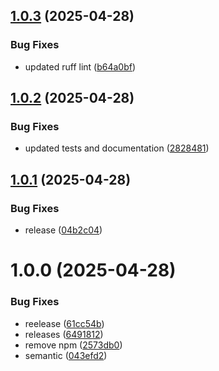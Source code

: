 ## [1.0.3](https://github.com/ijack-technologies/flask-breadcrumb/compare/v1.0.2...v1.0.3) (2025-04-28)


### Bug Fixes

* updated ruff lint ([b64a0bf](https://github.com/ijack-technologies/flask-breadcrumb/commit/b64a0bf6acbfb35e524ebbf2d93ca3ff12a9a6d1))

## [1.0.2](https://github.com/ijack-technologies/flask-breadcrumb/compare/v1.0.1...v1.0.2) (2025-04-28)


### Bug Fixes

* updated tests and documentation ([2828481](https://github.com/ijack-technologies/flask-breadcrumb/commit/2828481868c2f104570c3abf0dbe2a07c0c08d3d))

## [1.0.1](https://github.com/ijack-technologies/flask-breadcrumb/compare/v1.0.0...v1.0.1) (2025-04-28)


### Bug Fixes

* release ([04b2c04](https://github.com/ijack-technologies/flask-breadcrumb/commit/04b2c043d4cfa030d1139b8e80d442b0abb98a74))

# 1.0.0 (2025-04-28)


### Bug Fixes

* reelease ([61cc54b](https://github.com/ijack-technologies/flask-breadcrumb/commit/61cc54b7878aae77fcbba0c7ef9aa475d5527c6d))
* releases ([6491812](https://github.com/ijack-technologies/flask-breadcrumb/commit/649181236d4e2848127a4d166293e7d4194915a7))
* remove npm ([2573db0](https://github.com/ijack-technologies/flask-breadcrumb/commit/2573db08d2242445ca5b3572244e26d99630ae62))
* semantic ([043efd2](https://github.com/ijack-technologies/flask-breadcrumb/commit/043efd2d4a34b369b771e3bb1e1a1f86d260da60))

